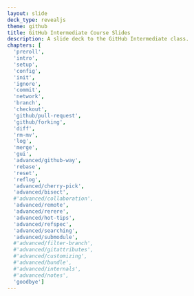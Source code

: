 ```yaml
---
layout: slide
deck_type: revealjs
theme: github
title: GitHub Intermediate Course Slides
description: A slide deck to the GitHub Intermediate class.
chapters: [
  'preroll',
  'intro',
  'setup',
  'config',
  'init',
  'ignore',
  'commit',
  'network',
  'branch',
  'checkout',
  'github/pull-request',
  'github/forking',
  'diff',
  'rm-mv',
  'log',
  'merge',
  'gui',
  'advanced/github-way',
  'rebase',
  'reset',
  'reflog',
  'advanced/cherry-pick',
  'advanced/bisect',
  #'advanced/collaboration',
  'advanced/remote',
  'advanced/rerere',
  'advanced/hot-tips',
  'advanced/refspec',
  'advanced/searching',
  'advanced/submodule',
  #'advanced/filter-branch',
  #'advanced/gitattributes',
  #'advanced/customizing',
  #'advanced/bundle',
  #'advanced/internals',
  #'advanced/notes',
  'goodbye']
---
```

